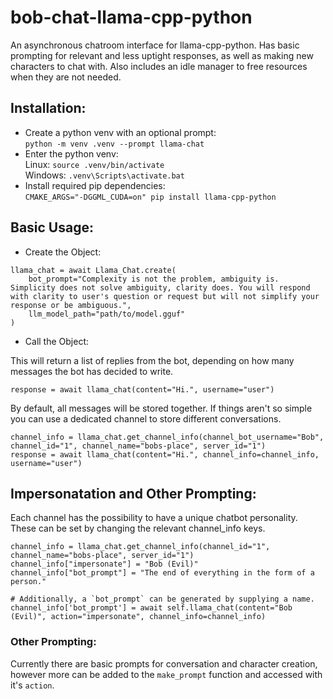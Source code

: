 # bob-chat-llama-cpp-python

An asynchronous chatroom interface for llama-cpp-python. Has basic prompting for relevant and less uptight responses, as well as making new characters to chat with. Also includes an idle manager to free resources when they are not needed.

## Installation:
- Create a python venv with an optional prompt: \
`python -m venv .venv --prompt llama-chat`
- Enter the python venv: \
Linux: `source .venv/bin/activate` \
Windows: `.venv\Scripts\activate.bat` 
- Install required pip dependencies: \
`CMAKE_ARGS="-DGGML_CUDA=on" pip install llama-cpp-python`

## Basic Usage:
- Create the Object: 
```
llama_chat = await Llama_Chat.create(
    bot_prompt="Complexity is not the problem, ambiguity is. Simplicity does not solve ambiguity, clarity does. You will respond with clarity to user's question or request but will not simplify your response or be ambiguous.",
    llm_model_path="path/to/model.gguf"
)
```
- Call the Object:

This will return a list of replies from the bot, depending on how many messages the bot has decided to write.
```
response = await llama_chat(content="Hi.", username="user")
```
By default, all messages will be stored together.  If things aren't so simple you can use a dedicated channel to store different conversations.
```
channel_info = llama_chat.get_channel_info(channel_bot_username="Bob", channel_id="1", channel_name="bobs-place", server_id="1")
response = await llama_chat(content="Hi.", channel_info=channel_info, username="user")
```

## Impersonatation and Other Prompting:
Each channel has the possibility to have a unique chatbot personality. These can be set by changing the relevant channel_info keys.
```
channel_info = llama_chat.get_channel_info(channel_id="1", channel_name="bobs-place", server_id="1")
channel_info["impersonate"] = "Bob (Evil)"
channel_info["bot_prompt"] = "The end of everything in the form of a person."

# Additionally, a `bot_prompt` can be generated by supplying a name.
channel_info['bot_prompt'] = await self.llama_chat(content="Bob (Evil)", action="impersonate", channel_info=channel_info)
```

### Other Prompting:
Currently there are basic prompts for conversation and character creation, however more can be added to the `make_prompt` function and accessed with it's `action`.
